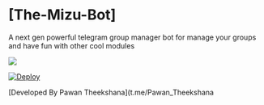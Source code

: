 # [The-Mizu-Bot]
A next gen powerful telegram group manager bot for manage your groups and have fun with other cool modules 
         
   <p align="leaft">
  <img src="https://telegra.ph/file/b9844274494fcde4e0589.jpg"'>
</p>    
                                                               
[![Deploy](https://www.herokucdn.com/deploy/button.svg)](https://heroku.com/deploy?template=https://github.com/ImTheekshannBro/The-Mizu-Bot)

[Developed By Pawan Theekshana](t.me/Pawan_Theekshana

